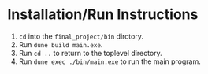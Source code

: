 # Installation/Run Instructions
1. `cd` into the `final_project/bin` dirctory.
2. Run `dune build main.exe`.
3. Run `cd ..` to return to the toplevel directory.
4. Run `dune exec ./bin/main.exe` to run the main program.